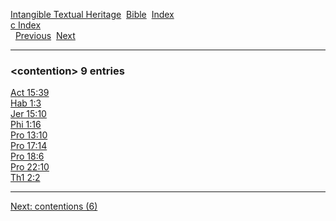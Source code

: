 [Intangible Textual Heritage](../../index)  [Bible](../index) 
[Index](index)   
[c Index](_c_)  
  [Previous](c02520)  [Next](c02522) 

------------------------------------------------------------------------

### &lt;contention&gt; 9 entries

[Act 15:39](../kjv/act015.htm#039)  
[Hab 1:3](../kjv/hab001.htm#003)  
[Jer 15:10](../kjv/jer015.htm#010)  
[Phi 1:16](../kjv/phi001.htm#016)  
[Pro 13:10](../kjv/pro013.htm#010)  
[Pro 17:14](../kjv/pro017.htm#014)  
[Pro 18:6](../kjv/pro018.htm#006)  
[Pro 22:10](../kjv/pro022.htm#010)  
[Th1 2:2](../kjv/th1002.htm#002)  

------------------------------------------------------------------------

[Next: contentions (6)](c02522)
